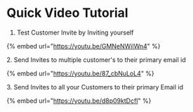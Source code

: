 # Quick Video Tutorial

1. Test Customer Invite by Inviting yourself

{% embed url="https://youtu.be/GMNeNWilWn4" %}



2\. Send Invites to multiple customer's to their primary email id

{% embed url="https://youtu.be/87_cbNuLoL4" %}

3\. Send Invites to all your Customers to their primary Email id

{% embed url="https://youtu.be/d8p09ktDcfI" %}





